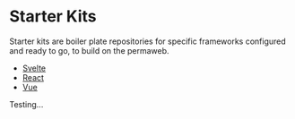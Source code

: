 # Starter Kits

Starter kits are boiler plate repositories for specific frameworks configured and ready to go, to build on the permaweb.

- [Svelte](./svelte/index.md)
- [React](./react/index.md)
- [Vue](./vue/index.md)

Testing...

